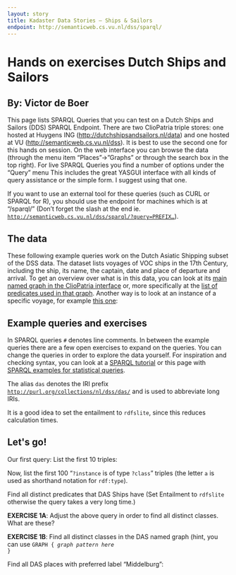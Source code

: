 ```yaml
---
layout: story
title: Kadaster Data Stories ― Ships & Sailors
endpoint: http://semanticweb.cs.vu.nl/dss/sparql/
---
```

# Hands on exercises Dutch Ships and Sailors
## By: Victor de Boer
This page lists SPARQL Queries that you can test on a Dutch
  Ships and Sailors (DDS) SPARQL Endpoint.  There are two
  ClioPatria triple stores: one hosted at Huygens ING
  (<a href="http://dutchshipsandsailors.nl/data">http://dutchshipsandsailors.nl/data</a>)
  and one hosted at VU
  (<a href="http://semanticweb.cs.vu.nl/dss">http://semanticweb.cs.vu.nl/dss</a>).
  It is best to use the second one for this hands on session.
  On the web interface you can browse the data (through the menu
  item “Places”->”Graphs” or through the search box in the top
  right). For live SPARQL Queries you find a number of options
  under the “Query” menu This includes the great YASGUI
  interface with all kinds of query assistance or the simple
  form.  I suggest using that one.
  
If you want to use an external tool for these queries (such
  as CURL or SPARQL for R), you should use the endpoint for
  machines which is at “/sparql/” (Don’t forget the slash at the
  end
  ie. <code>http://semanticweb.cs.vu.nl/dss/sparql/?query=PREFIX…</code>).
  
## The data

These following example queries work on the Dutch Asiatic
  Shipping subset of the DSS data.  The dataset lists voyages of
  VOC ships in the 17th Century, including the ship, its name,
  the captain, date and place of departure and arrival.  To get
  an overview over what is in this data, you can look at its
  <a href="http://semanticweb.cs.vu.nl/dss/browse/list_graph?graph=http://purl.org/collections/nl/dss/das/das_data.ttl">main
  named graph in the ClioPatria interface</a> or, more
  specifically at
  the <a href="http://semanticweb.cs.vu.nl/dss/browse/list_predicates?graph=http://purl.org/collections/nl/dss/das/das_data.ttl">list
  of predicates used in that graph</a>.  Another way is to look
  at an instance of a specific voyage, for
  example <a href="http://purl.org/collections/nl/dss/das/voyage-5580_1">this
  one</a>:
<!--
<div data-query data-query-sparql="describe.rq" data-query-output="raw"></div>
-->
<div data-query data-query-sparql="cbd.rq"></div>

## Example queries and exercises

In SPARQL queries <code>#</code> denotes line comments.  In
  between the example queries there are a few open exercises to
  expand on the queries.  You can change the queries in order to
  explore the data yourself.  For inspiration and checking
  syntax, you can look at
  a <a href="http://jena.apache.org/tutorials/sparql.html">SPARQL
  tutorial</a> or this page with
  <a href="https://code.google.com/p/void-impl/wiki/SPARQLQueriesForStatistics">SPARQL
  examples for statistical queries</a>.
  
The alias <code>das</code> denotes the IRI
  prefix <code>http://purl.org/collections/nl/dss/das/</code>
  and is used to abbreviate long IRIs.
  
It is a good idea to set the entailment
  to <code>rdfslite</code>, since this reduces calculation
  times.

## Let's go!

Our first query: List the first 10 triples:
<div data-query data-query-sparql="10_triples.rq" data-showQuery></div>

Now, list the first 100 “<code>?instance</code> is of
  type <code>?class</code>” triples (the letter <code>a</code>
  is used as shorthand notation for <code>rdf:type</code>).

<div data-query data-query-sparql="100_instances.rq" data-showQuery></div>
<p>Find all distinct predicates that DAS Ships have (Set
  Entailment to <code>rdfslite</code> otherwise the query takes
  a very long time.)</p>
<div data-query data-query-sparql="distinct_predicates.rq" data-showQuery>
</div>
    
<b>EXERCISE 1A</b>: Adjust the above query in order to find
  all distinct classes.  What are these?
  
<b>EXERCISE 1B</b>: Find all distinct classes in the DAS
  named graph (hint, you can use <code>GRAPH { *graph pattern
  here* }</code>

Find all DAS places with preferred label “Middelburg”:
<div data-query data-query-sparql="middelburg.rq" data-showQuery></div>

